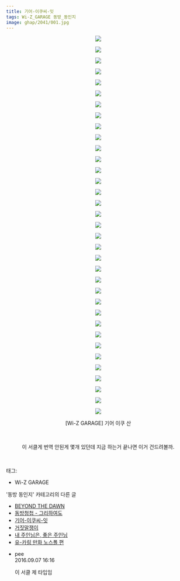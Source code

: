 ```yaml
---
title: 기어-이쿠씨-잇
tags: Wi-Z_GARAGE 동방_동인지
image: ghap/2041/001.jpg
---
```

<div class="article">
<p style="text-align: center; clear: none; float: none;"><img src="{{ site.nasurl }}/ghap/2041/001.jpg"/></p>
<p style="text-align: center; clear: none; float: none;"><img src="{{ site.nasurl }}/ghap/2041/002.jpg"/></p>
<p style="text-align: center; clear: none; float: none;"><img src="{{ site.nasurl }}/ghap/2041/003.jpg"/></p>
<p style="text-align: center; clear: none; float: none;"><img src="{{ site.nasurl }}/ghap/2041/004.jpg"/></p>
<p style="text-align: center; clear: none; float: none;"><img src="{{ site.nasurl }}/ghap/2041/005.jpg"/></p>
<p style="text-align: center; clear: none; float: none;"><img src="{{ site.nasurl }}/ghap/2041/006.jpg"/></p>
<p style="text-align: center; clear: none; float: none;"><img src="{{ site.nasurl }}/ghap/2041/007.jpg"/></p>
<p style="text-align: center; clear: none; float: none;"><img src="{{ site.nasurl }}/ghap/2041/008.jpg"/></p>
<p style="text-align: center; clear: none; float: none;"><img src="{{ site.nasurl }}/ghap/2041/009.jpg"/></p>
<p style="text-align: center; clear: none; float: none;"><img src="{{ site.nasurl }}/ghap/2041/010.jpg"/></p>
<p style="text-align: center; clear: none; float: none;"><img src="{{ site.nasurl }}/ghap/2041/011.jpg"/></p>
<p style="text-align: center; clear: none; float: none;"><img src="{{ site.nasurl }}/ghap/2041/012.jpg"/></p>
<p style="text-align: center; clear: none; float: none;"><img src="{{ site.nasurl }}/ghap/2041/013.jpg"/></p>
<p style="text-align: center; clear: none; float: none;"><img src="{{ site.nasurl }}/ghap/2041/014.jpg"/></p>
<p style="text-align: center; clear: none; float: none;"><img src="{{ site.nasurl }}/ghap/2041/015.jpg"/></p>
<p style="text-align: center; clear: none; float: none;"><img src="{{ site.nasurl }}/ghap/2041/016.jpg"/></p>
<p style="text-align: center; clear: none; float: none;"><img src="{{ site.nasurl }}/ghap/2041/017.jpg"/></p>
<p style="text-align: center; clear: none; float: none;"><img src="{{ site.nasurl }}/ghap/2041/018.jpg"/></p>
<p style="text-align: center; clear: none; float: none;"><img src="{{ site.nasurl }}/ghap/2041/019.jpg"/></p>
<p style="text-align: center; clear: none; float: none;"><img src="{{ site.nasurl }}/ghap/2041/020.jpg"/></p>
<p style="text-align: center; clear: none; float: none;"><img src="{{ site.nasurl }}/ghap/2041/021.jpg"/></p>
<p style="text-align: center; clear: none; float: none;"><img src="{{ site.nasurl }}/ghap/2041/022.jpg"/></p>
<p style="text-align: center; clear: none; float: none;"><img src="{{ site.nasurl }}/ghap/2041/023.jpg"/></p>
<p style="text-align: center; clear: none; float: none;"><img src="{{ site.nasurl }}/ghap/2041/024.jpg"/></p>
<p style="text-align: center; clear: none; float: none;"><img src="{{ site.nasurl }}/ghap/2041/025.jpg"/></p>
<p style="text-align: center; clear: none; float: none;"><img src="{{ site.nasurl }}/ghap/2041/026.jpg"/></p>
<p style="text-align: center; clear: none; float: none;"><img src="{{ site.nasurl }}/ghap/2041/027.jpg"/></p>
<p style="text-align: center; clear: none; float: none;"><img src="{{ site.nasurl }}/ghap/2041/028.jpg"/></p>
<p style="text-align: center; clear: none; float: none;"><img src="{{ site.nasurl }}/ghap/2041/029.jpg"/></p>
<p style="text-align: center; clear: none; float: none;"><img src="{{ site.nasurl }}/ghap/2041/030.jpg"/></p>
<p style="text-align: center; clear: none; float: none;"><img src="{{ site.nasurl }}/ghap/2041/031.jpg"/></p>
<p style="text-align: center; clear: none; float: none;"><img src="{{ site.nasurl }}/ghap/2041/032.jpg"/></p>
<p style="text-align: center; clear: none; float: none;"><img src="{{ site.nasurl }}/ghap/2041/033.jpg"/></p>
<p style="text-align: center; clear: none; float: none;"><img src="{{ site.nasurl }}/ghap/2041/034.jpg"/></p>
<p style="text-align: center; clear: none; float: none;"><img src="{{ site.nasurl }}/ghap/2041/035.jpg"/></p>
<p style="text-align: center; clear: none; float: none;">[Wi-Z GARAGE] 기어 이쿠 산</p>
<p style="text-align: center; clear: none; float: none;"><br/></p>
<p style="text-align: center; clear: none; float: none;">이 서클게 번역 안된게 몇개 있던데 지금 하는거 끝나면 이거 건드려볼까.</p>
<p><br/></p>
</div><div class="tagTrail">
<p>태그: </p>
<ul>
<li>Wi-Z GARAGE</li>
</ul>
</div><div class="another">
<p>'동방 동인지' 카테고리의 다른 글</p>
<ul>
<li><a href="/2016-09-07-ghap_2043">BEYOND THE DAWN</a></li>
<li><a href="/2016-09-07-ghap_2042">동방청첩 - 그리하여도</a></li>
<li><a href="/2016-09-07-ghap_2041">기어-이쿠씨-잇</a></li>
<li><a href="/2016-09-07-ghap_2040">거짓말쟁이</a></li>
<li><a href="/2016-09-07-ghap_2039">내 주인님은, 좋은 주인님</a></li>
<li><a href="/2016-09-07-ghap_2038">유-카링 만화 노스폴 편</a></li>
</ul>
</div><div class="cb_module cb_fluid">
<div class="cb_wrt cb_profile">
<div class="comment">
<ul>
<li class="cb_thumb_off" id="comment14800544">
<div class="cb_comment_area">
<div class="cb_info_area">
<div class="cb_section">
<span class="cb_nick_name">pee</span>
</div>
<div class="cb_section">
<span class="cb_date">2016.09.07 16:16 </span>
</div>
</div>
<div class="cb_dsc_comment">
<p class="cb_dsc">
											이 서클 제 타입임
										</p>
</div>
</div></li>
</ul>
</div>
</div><!-- commentList close -->
</div>